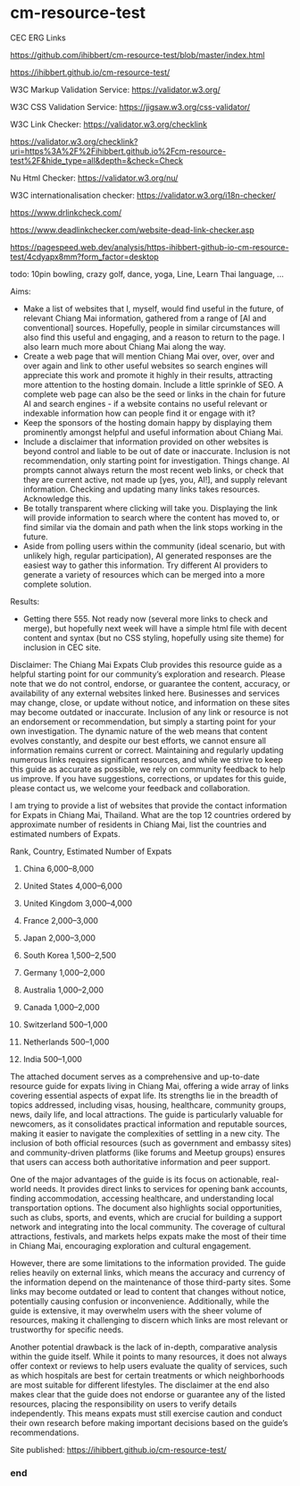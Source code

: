 # cm-resource-test
CEC ERG Links

https://github.com/ihibbert/cm-resource-test/blob/master/index.html

https://ihibbert.github.io/cm-resource-test/


W3C Markup Validation Service: https://validator.w3.org/

W3C CSS Validation Service: https://jigsaw.w3.org/css-validator/

W3C Link Checker: https://validator.w3.org/checklink

https://validator.w3.org/checklink?uri=https%3A%2F%2Fihibbert.github.io%2Fcm-resource-test%2F&hide_type=all&depth=&check=Check


Nu Html Checker: https://validator.w3.org/nu/ 

W3C internationalisation checker: https://validator.w3.org/i18n-checker/


https://www.drlinkcheck.com/

https://www.deadlinkchecker.com/website-dead-link-checker.asp


https://pagespeed.web.dev/analysis/https-ihibbert-github-io-cm-resource-test/4cdyapx8mm?form_factor=desktop


todo: 10pin bowling, crazy golf, dance, yoga, Line, Learn Thai language, ...


Aims:
* Make a list of websites that I, myself, would find useful in the future, of relevant Chiang Mai information, gathered from a range of [AI and conventional] sources. Hopefully, people in similar circumstances will also find this useful and engaging, and a reason to return to the page. I also learn much more about Chiang Mai along the way. 
* Create a web page that will mention Chiang Mai over, over, over and over again and link to other useful websites so search engines will appreciate this work and promote it highly in their results, attracting more attention to the hosting domain. Include a little sprinkle of SEO. A complete web page can also be the seed or links in the chain for future AI and search engines - if a website contains no useful relevant or indexable information how can people find it or engage with it?
* Keep the sponsors of the hosting domain happy by displaying them prominently amongst helpful and useful information about Chiang Mai. 
* Include a disclaimer that information provided on other websites is beyond control and liable to be out of date or inaccurate. Inclusion is not recommendation, only starting point for investigation. Things change. AI prompts cannot always return the most recent web links, or check that they are current active, not made up [yes, you, AI!], and supply relevant information. Checking and updating many links takes resources. Acknowledge this. 
* Be totally transparent where clicking will take you. Displaying the link will provide information to search where the content has moved to, or find similar via the domain and path when the link stops working in the future. 
* Aside from polling users within the community (ideal scenario, but with unlikely high, regular participation), AI generated responses are the easiest way to gather this information. Try different AI providers to generate a variety of resources which can be merged into a more complete solution. 

Results:
* Getting there 555. Not ready now (several more links to check and merge), but hopefully next week will have a simple html file with decent content and syntax (but no CSS styling, hopefully using site theme) for inclusion in CEC site. 

Disclaimer:
The Chiang Mai Expats Club provides this resource guide as a helpful starting point for our community’s exploration and research. Please note that we do not control, endorse, or guarantee the content, accuracy, or availability of any external websites linked here. Businesses and services may change, close, or update without notice, and information on these sites may become outdated or inaccurate.
Inclusion of any link or resource is not an endorsement or recommendation, but simply a starting point for your own investigation. The dynamic nature of the web means that content evolves constantly, and despite our best efforts, we cannot ensure all information remains current or correct. Maintaining and regularly updating numerous links requires significant resources, and while we strive to keep this guide as accurate as possible, we rely on community feedback to help us improve.
If you have suggestions, corrections, or updates for this guide, please contact us, we welcome your feedback and collaboration.


I am trying to provide a list of websites that provide the contact information for Expats in Chiang Mai, Thailand. What are the top 12 countries ordered by approximate number of residents in Chiang Mai, list the countries and estimated numbers of Expats. 

Rank, Country, Estimated Number of Expats

1. 	China	6,000–8,000

2. 	United States	4,000–6,000

3. 	United Kingdom	3,000–4,000

4. 	France	2,000–3,000

5. Japan	2,000–3,000

6. 	South Korea	1,500–2,500

7. 	Germany	1,000–2,000

8. 	Australia	1,000–2,000

9. 	Canada	1,000–2,000

10. Switzerland	500–1,000

11. Netherlands	500–1,000

12. India	500–1,000




The attached document serves as a comprehensive and up-to-date resource guide for expats living in Chiang Mai, offering a wide array of links covering essential aspects of expat life. Its strengths lie in the breadth of topics addressed, including visas, housing, healthcare, community groups, news, daily life, and local attractions. The guide is particularly valuable for newcomers, as it consolidates practical information and reputable sources, making it easier to navigate the complexities of settling in a new city. The inclusion of both official resources (such as government and embassy sites) and community-driven platforms (like forums and Meetup groups) ensures that users can access both authoritative information and peer support.

One of the major advantages of the guide is its focus on actionable, real-world needs. It provides direct links to services for opening bank accounts, finding accommodation, accessing healthcare, and understanding local transportation options. The document also highlights social opportunities, such as clubs, sports, and events, which are crucial for building a support network and integrating into the local community. The coverage of cultural attractions, festivals, and markets helps expats make the most of their time in Chiang Mai, encouraging exploration and cultural engagement.

However, there are some limitations to the information provided. The guide relies heavily on external links, which means the accuracy and currency of the information depend on the maintenance of those third-party sites. Some links may become outdated or lead to content that changes without notice, potentially causing confusion or inconvenience. Additionally, while the guide is extensive, it may overwhelm users with the sheer volume of resources, making it challenging to discern which links are most relevant or trustworthy for specific needs.

Another potential drawback is the lack of in-depth, comparative analysis within the guide itself. While it points to many resources, it does not always offer context or reviews to help users evaluate the quality of services, such as which hospitals are best for certain treatments or which neighborhoods are most suitable for different lifestyles. The disclaimer at the end also makes clear that the guide does not endorse or guarantee any of the listed resources, placing the responsibility on users to verify details independently. This means expats must still exercise caution and conduct their own research before making important decisions based on the guide’s recommendations.







Site published: https://ihibbert.github.io/cm-resource-test/

### end ###
